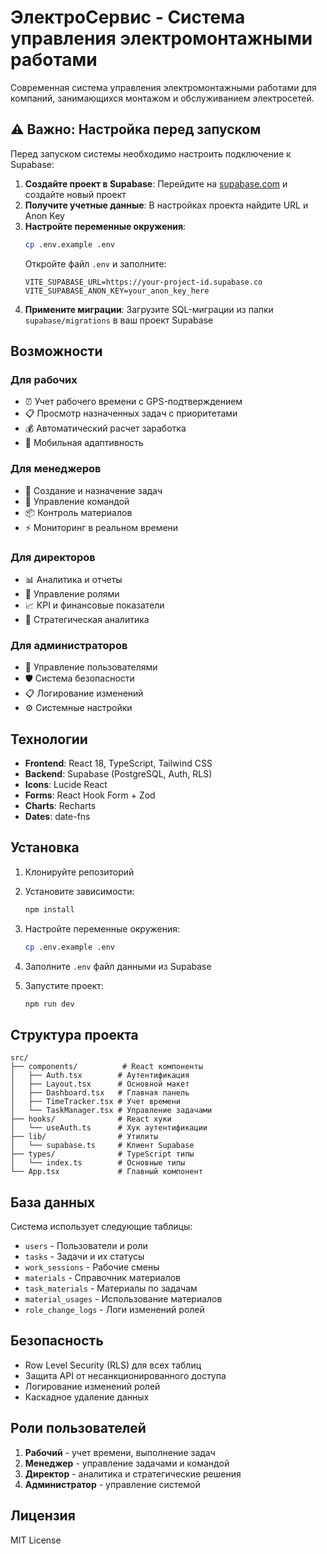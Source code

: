 # ЭлектроСервис - Система управления электромонтажными работами

Современная система управления электромонтажными работами для компаний, занимающихся монтажом и обслуживанием электросетей.

## ⚠️ Важно: Настройка перед запуском

Перед запуском системы необходимо настроить подключение к Supabase:

1. **Создайте проект в Supabase**: Перейдите на [supabase.com](https://supabase.com) и создайте новый проект
2. **Получите учетные данные**: В настройках проекта найдите URL и Anon Key
3. **Настройте переменные окружения**:
   ```bash
   cp .env.example .env
   ```
   Откройте файл `.env` и заполните:
   ```
   VITE_SUPABASE_URL=https://your-project-id.supabase.co
   VITE_SUPABASE_ANON_KEY=your_anon_key_here
   ```
4. **Примените миграции**: Загрузите SQL-миграции из папки `supabase/migrations` в ваш проект Supabase

## Возможности

### Для рабочих
- ⏰ Учет рабочего времени с GPS-подтверждением
- 📋 Просмотр назначенных задач с приоритетами
- 💰 Автоматический расчет заработка
- 📱 Мобильная адаптивность

### Для менеджеров
- 📝 Создание и назначение задач
- 👥 Управление командой
- 📦 Контроль материалов
- ⚡ Мониторинг в реальном времени

### Для директоров
- 📊 Аналитика и отчеты
- 💼 Управление ролями
- 📈 KPI и финансовые показатели
- 🎯 Стратегическая аналитика

### Для администраторов
- 🔐 Управление пользователями
- 🛡️ Система безопасности
- 📋 Логирование изменений
- ⚙️ Системные настройки

## Технологии

- **Frontend**: React 18, TypeScript, Tailwind CSS
- **Backend**: Supabase (PostgreSQL, Auth, RLS)
- **Icons**: Lucide React
- **Forms**: React Hook Form + Zod
- **Charts**: Recharts
- **Dates**: date-fns

## Установка

1. Клонируйте репозиторий
2. Установите зависимости:
   ```bash
   npm install
   ```

3. Настройте переменные окружения:
   ```bash
   cp .env.example .env
   ```
   
4. Заполните `.env` файл данными из Supabase

5. Запустите проект:
   ```bash
   npm run dev
   ```

## Структура проекта

```
src/
├── components/          # React компоненты
│   ├── Auth.tsx        # Аутентификация
│   ├── Layout.tsx      # Основной макет
│   ├── Dashboard.tsx   # Главная панель
│   ├── TimeTracker.tsx # Учет времени
│   └── TaskManager.tsx # Управление задачами
├── hooks/              # React хуки
│   └── useAuth.ts      # Хук аутентификации
├── lib/                # Утилиты
│   └── supabase.ts     # Клиент Supabase
├── types/              # TypeScript типы
│   └── index.ts        # Основные типы
└── App.tsx             # Главный компонент
```

## База данных

Система использует следующие таблицы:
- `users` - Пользователи и роли
- `tasks` - Задачи и их статусы
- `work_sessions` - Рабочие смены
- `materials` - Справочник материалов
- `task_materials` - Материалы по задачам
- `material_usages` - Использование материалов
- `role_change_logs` - Логи изменений ролей

## Безопасность

- Row Level Security (RLS) для всех таблиц
- Защита API от несанкционированного доступа
- Логирование изменений ролей
- Каскадное удаление данных

## Роли пользователей

1. **Рабочий** - учет времени, выполнение задач
2. **Менеджер** - управление задачами и командой
3. **Директор** - аналитика и стратегические решения
4. **Администратор** - управление системой

## Лицензия

MIT License